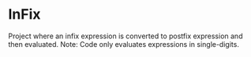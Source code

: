 # InFix
Project where an infix expression is converted to postfix expression and then evaluated.
Note: Code only evaluates expressions in single-digits.
